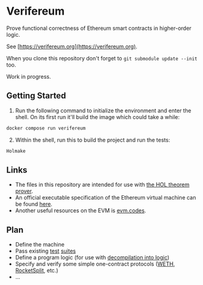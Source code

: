 # Verifereum

Prove functional correctness of Ethereum smart contracts in higher-order logic.

See [https://verifereum.org](https://verifereum.org).

When you clone this repository don't forget to `git submodule update --init` too.

Work in progress.

## Getting Started

1. Run the following command to initialize the environment and enter the shell. On its first run it'll build the image which could take a while:

```sh
docker compose run verifereum
```

2. Within the shell, run this to build the project and run the tests:

```sh
Holmake
```

## Links

- The files in this repository are intended for use with [the HOL theorem prover](https://hol-theorem-prover.org).
- An official executable specification of the Ethereum virtual machine can be found [here](https://github.com/ethereum/execution-specs).
- Another useful resources on the EVM is [evm.codes](https://evm.codes).

## Plan

- Define the machine
- Pass existing [test](https://github.com/ethereum/tests) [suites](https://github.com/ethereum/execution-spec-tests)
- Define a program logic (for use with [decompilation into logic](https://www.cse.chalmers.se/~myreen/decompilation.html))
- Specify and verify some simple one-contract protocols ([WETH](https://etherscan.io/address/0xc02aaa39b223fe8d0a0e5c4f27ead9083c756cc2#code), [RocketSplit](https://github.com/xrchz/rocketsplit), etc.)
- ...
